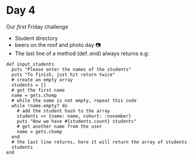 # Day 4

Our *first* Friday challenge

- Student directory
- beers on the roof and photo day 📷
- The last line of a method (def..end) always returns e.g:
```
def input_students
  puts "Please enter the names of the students"
  puts "To finish, just hit return twice"
  # create an empty array
  students = []
  # get the first name
  name = gets.chomp
  # while the name is not empty, repeat this code
  while !name.empty? do
    # add the student hash to the array
    students << {name: name, cohort: :november}
    puts "Now we have #{students.count} students"
    # get another name from the user
    name = gets.chomp
  end
  # the last line returns, here it will return the array of students
  students
end
```